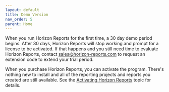 ```yaml
---
layout: default
title: Demo Version
nav_order: 5
parent: Home
---
```


When you run Horizon Reports for the first time, a 30 day demo period begins. After 30 days, Horizon Reports will stop working and prompt for a license to be activated. If that happens and you still need time to evaluate Horizon Reports, contact <a href="mailto:sales@horizon-reports.com">sales@horizon-reports.com</a> to request an extension code to extend your trial period.

When you purchase Horizon Reports, you can activate the program. There's nothing new to install and all of the reporting projects and reports you created are still available. See the [Activating Horizon Reports](vfps://Topic/_0860YGLRN) topic for details.
